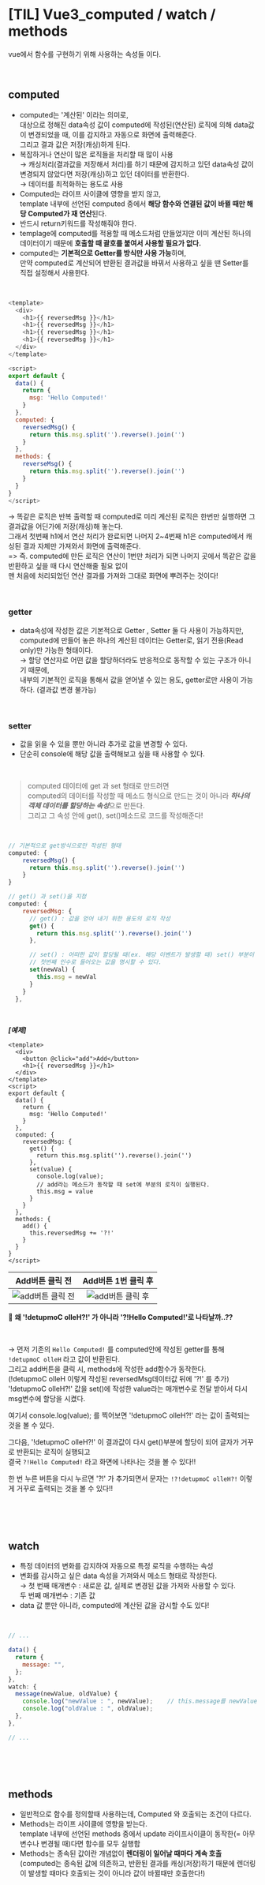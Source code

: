 # [TIL] Vue3_computed / watch / methods
vue에서 함수를 구현하기 위해 사용하는 속성들 이다.

<br>

## computed
- computed는 '계산된' 이라는 의미로,  
대상으로 정해진 data속성 값이 computed에 작성된(연산된) 로직에 의해   data값이 변경되었을 때, 이를 감지하고 자동으로 화면에 출력해준다.  
그리고 결과 값은 저장(캐싱)하게 된다.
 - 복잡하거나 연산이 많은 로직들을 처리할 때 많이 사용  
  → 캐싱처리(결과값을 저장해서 처리)를 하기 때문에 감지하고 있던 data속성 값이 변경되지 않았다면 저장(캐싱)하고 있던 데이터를 반환한다.  
  → 데이터를 최적화하는 용도로 사용
- Computed는 라이프 사이클에 영향을 받지 않고,   
template 내부에 선언된 computed 중에서 **해당 함수와 연결된 값이 바뀔 때만 해당 Computed가 재 연산**된다.
- 반드시 return키워드를 작성해줘야 한다.
- templage에 computed를 적용할 때 메소드처럼 만들었지만 이미 계산된 하나의 데이터이기 때문에 **호출할 때 괄호를 붙여서 사용할 필요가 없다.**
- computed는 **기본적으로 Getter를 방식만 사용 가능**하며,   
  만약 computed로 계산되어 반환된 결과값을 바꿔서 사용하고 싶을 땐 Setter를 직접 설정해서 사용한다.

<br>

```javascript
<template>
  <div>
    <h1>{{ reversedMsg }}</h1>
    <h1>{{ reversedMsg }}</h1>
    <h1>{{ reversedMsg }}</h1>
    <h1>{{ reversedMsg }}</h1>
  </div>
</template>

<script>
export default {
  data() {
    return {
      msg: 'Hello Computed!'
    }
  },
  computed: {
    reversedMsg() {
      return this.msg.split('').reverse().join('')
    }
  },
  methods: {
    reverseMsg() {
      return this.msg.split('').reverse().join('')
    }
  }
}
</script>
```
→ 똑같은 로직은 반복 출력할 때 computed로 미리 계산된 로직은 한번만 실행하면 그 결과값을 어딘가에 저장(캐싱)해 놓는다.  
  그래서 첫번째 h1에서 연산 처리가 완료되면 나머지 2~4번째 h1은 computed에서 캐싱된 결과 자체만 가져와서 화면에 출력해준다.   
  => 즉. computed에 만든 로직은 연산이 1번만 처리가 되면 나머지 곳에서 똑같은 값을 반환하고 싶을 때 다시 연산해줄 필요 없이  
  맨 처음에 처리되었던 연산 결과를 가져와 그대로 화면에 뿌려주는 것이다!  

<br>

### getter
- data속성에 작성한 값은 기본적으로 Getter , Setter 둘 다 사용이 가능하지만,  
  computed에 만들어 놓은 하나의 계산된 데이터는 Getter로, 읽기 전용(Read only)만 가능한 형태이다.  
  → 할당 연산자로 어떤 값을 할당하더라도 반응적으로 동작할 수 있는 구조가 아니기 때문에,  
  내부의 기본적인 로직을 통해서 값을 얻어낼 수 있는 용도, getter로만 사용이 가능하다. (결과값 변경 불가능)

<br>

### setter
- 값을 읽을 수 있을 뿐만 아니라 추가로 값을 변경할 수 있다.
- 단순히 console에 해당 값을 출력해보고 싶을 때 사용할 수 있다.

<br>

> computed 데이터에 get 과 set 형태로 만드려면  
> computed의 데이터를 작성할 때 메소드 형식으로 만드는 것이 아니라 ***하나의 객체 데이터를 할당하는 속성***으로 만든다.  
> 그리고 그 속성 안에 get(), set()메소드로 코드를 작성해준다!

<br>

```javascript
// 기본적으로 get방식으로만 작성된 형태
computed: {
    reversedMsg() {
      return this.msg.split('').reverse().join('')
    }
}
```
```javascript
// get() 과 set()을 지정
computed: {
    reversedMsg: {
      // get() : 값을 얻어 내기 위한 용도의 로직 작성
      get() {
        return this.msg.split('').reverse().join('')
      },

      // set() : 어떠한 값이 할당될 때(ex. 해당 이벤트가 발생할 때) set() 부분이 실행될 수 있도록 로직 작성
      // 첫번째 인수로 들어오는 값을 명시할 수 있다.
      set(newVal) {
        this.msg = newVal
      }
    }
  },
```

<br>

***[예제]***

```vue
<template>
  <div>
    <button @click="add">Add</button>
    <h1>{{ reversedMsg }}</h1>
  </div>
</template>
<script>
export default {
  data() {
    return {
      msg: 'Hello Computed!'
    }
  },
  computed: {
    reversedMsg: {
      get() {
        return this.msg.split('').reverse().join('')
      },
      set(value) {
        console.log(value);
        // add라는 메소드가 동작할 때 set에 부분의 로직이 실행된다.
        this.msg = value
      }
    }
  },
  methods: {
    add() {
      this.reversedMsg += '?!'
    }
  }
}
</script>

```
Add버튼 클릭 전             |  Add버튼 1번 클릭 후
:-------------------------:|:-------------------------:
![add버튼 클릭 전](https://user-images.githubusercontent.com/81572770/147867981-6cc6c22d-2bcd-4609-a5fb-cc26f146093c.JPG) | ![add버튼 클릭 후](https://user-images.githubusercontent.com/81572770/147868042-efbc7aec-50c8-4a05-a29d-1b1449c3a0fd.JPG)

🤔 **왜 '!detupmoC olleH?!' 가 아니라 '?!Hello Computed!'로 나타날까..??**  

<br>

→ 먼저 기존의 `Hello Computed!` 를 computed안에 작성된 getter를 통해 `!detupmoC olleH` 라고 값이 반환된다.  
  그리고 add버튼을 클릭 시, methods에 작성한 add함수가 동작한다.  
  (!detupmoC olleH 이렇게 작성된 reversedMsg데이터값 뒤에 '?!' 를 추가)  
  '!detupmoC olleH?!' 값을 set()에 작성한 value라는 매개변수로 전달 받아서 다시 msg변수에 할당을 시켰다.

  여기서 console.log(value); 를 찍어보면 '!detupmoC olleH?!' 라는 값이 출력되는 것을 볼 수 있다.

  그다음, '!detupmoC olleH?!' 이 결과값이 다시 get()부분에 할당이 되어 글자가 거꾸로 반환되는 로직이 실행되고  
  결국 `?!Hello Computed!` 라고 화면에 나타나는 것을 볼 수 있다!!

  한 번 누른 버튼을 다시 누르면 '?!' 가 추가되면서 문자는 `!?!detupmoC olleH?!` 이렇게 거꾸로 출력되는 것을 볼 수 있다!!

<br>
<br>
<br>

## watch
- 특정 데이터의 변화를 감지하여 자동으로 특정 로직을 수행하는 속성
- 변화를 감시하고 싶은 data 속성을 가져와서 메소드 형태로 작성한다.  
  → 첫 번째 매개변수 : 새로운 값, 실제로 변경된 값을 가져와 사용할 수 있다.  
    두 번째 매개변수 : 기존 값
- data 값 뿐만 아니라, computed에 계산된 값을 감시할 수도 있다!

<br>

```javascript
// ... 

data() {
  return {
    message: "",
  };
},
watch: {
  message(newValue, oldValue) {
    console.log("newValue : ", newValue);    // this.message를 newValue라고 작성할 수 있다.
    console.log("oldValue : ", oldValue);
  },
},

// ...

```

<br>
<br>
<br>

## methods
- 일반적으로 함수를 정의할때 사용하는데, Computed 와 호출되는 조건이 다르다.
- Methods는 라이프 사이클에 영향을 받는다.  
template 내부에 선언된 methods 중에서 update 라이프사이클이 동작한(= 아무 변수나 변경될 때)다면 함수를 모두 실행함
- Methods는 종속된 값이란 개념없이 **렌더링이 일어날 때마다 계속 호출**
(computed는 종속된 값에 의존하고, 반환된 결과를 캐싱(저장)하기 때문에 렌더링이 발생할 때마다 호출되는 것이 아니라 값이 바뀔때만 호출한다!)

<br>
